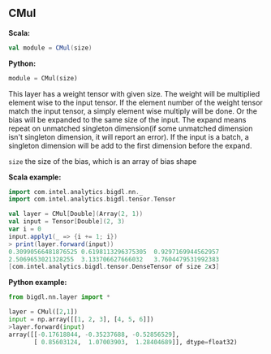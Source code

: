 ## CMul ##

**Scala:**
```scala
val module = CMul(size)
```
**Python:**
```python
module = CMul(size)
```

This layer has a weight tensor with given size. The weight will be multiplied element wise to
the input tensor. If the element number of the weight tensor match the input tensor, a simply
element wise multiply will be done. Or the bias will be expanded to the same size of the input.
The expand means repeat on unmatched singleton dimension(if some unmatched dimension isn't
singleton dimension, it will report an error). If the input is a batch, a singleton dimension
will be add to the first dimension before the expand.

  `size` the size of the bias, which is an array of bias shape
  

**Scala example:**
```scala
import com.intel.analytics.bigdl.nn._
import com.intel.analytics.bigdl.tensor.Tensor

val layer = CMul[Double](Array(2, 1))
val input = Tensor[Double](2, 3)
var i = 0
input.apply1(_ => {i += 1; i})
> print(layer.forward(input))
0.30990566481876525	0.6198113296375305	0.9297169944562957	
2.5069653021328255	3.133706627666032	3.7604479531992383	
[com.intel.analytics.bigdl.tensor.DenseTensor of size 2x3]
```

**Python example:**
```python
from bigdl.nn.layer import *

layer = CMul([2,1])
input = np.array([[1, 2, 3], [4, 5, 6]])
>layer.forward(input)
array([[-0.17618844, -0.35237688, -0.52856529],
       [ 0.85603124,  1.07003903,  1.28404689]], dtype=float32)
```